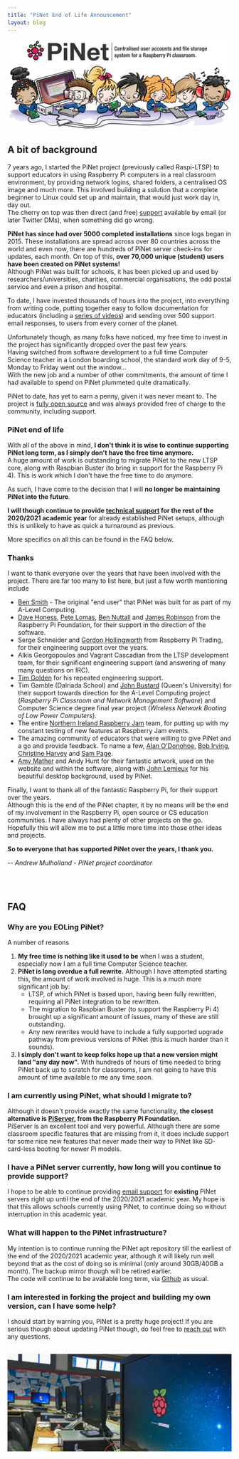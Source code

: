 ```yaml
---
title: "PiNet End of Life Announcement"
layout: blog
---
```


![](/assets/images/Raspberry-Pi-kids_PiNet-logo.jpg)

## A bit of background

7 years ago, I started the PiNet project (previously called Raspi-LTSP) to support educators in using Raspberry Pi computers in a real classroom environment, by providing network logins, shared folders, a centralised OS image and much more. This involved building a solution that a complete beginner to Linux could set up and maintain, that would just work day in, day out.   
The cherry on top was then direct (and free) [support](http://pinet.org.uk/articles/support.html) available by email (or later Twitter DMs), when something did go wrong.   

**PiNet has since had over 5000 completed installations** since logs began in 2015. These installations are spread across over 80 countries across the world and even now, there are hundreds of PiNet server check-ins for updates, each month. On top of this, **over 70,000 unique (student) users have been created on PiNet systems!**       
Although PiNet was built for schools, it has been picked up and used by researchers/universities, charities, commercial organisations, the odd postal service and even a prison and hospital.   

To date, I have invested thousands of hours into the project, into everything from writing code, putting together easy to follow documentation for educators (including a [series of videos](https://www.youtube.com/c/PiNetSupport)) and sending over 500 support email responses, to users from every corner of the planet.   

Unfortunately though, as many folks have noticed, my free time to invest in the project has significantly dropped over the past few years.   
Having switched from software development to a full time Computer Science teacher in a London boarding school, the standard work day of 9-5, Monday to Friday went out the window...   
With the new job and a number of other commitments, the amount of time I had available to spend on PiNet plummeted quite dramatically.   

PiNet to date, has yet to earn a penny, given it was never meant to. The project is [fully open source](https://github.com/PiNet) and was always provided free of charge to the community, including support.   

### PiNet end of life
With all of the above in mind, **I don't think it is wise to continue supporting PiNet long term, as I simply don't have the free time anymore.**     
A huge amount of work is outstanding to migrate PiNet to the new LTSP core, along with Raspbian Buster (to bring in support for the Raspberry Pi 4). This is work which I don't have the free time to do anymore.   

As such, I have come to the decision that I will **no longer be maintaining PiNet into the future**.    

**I will though continue to provide [technical support](http://pinet.org.uk/articles/support.html) for the rest of the 2020/2021 academic year** for already established PiNet setups, although this is unlikely to have as quick a turnaround as previous.    

More specifics on all this can be found in the FAQ below.

### Thanks
I want to thank everyone over the years that have been involved with the project. There are far too many to list here, but just a few worth mentioning include
- [Ben Smith](https://twitter.com/ManchesterBudo) - The original "end user" that PiNet was built for as part of my A-Level Computing.
- [Dave Honess](https://twitter.com/dave_spice), [Pete Lomas](https://twitter.com/PeteLomasPi), [Ben Nuttall](https://twitter.com/ben_nuttall) and [James Robinson](https://twitter.com/LegoJames) from the Raspberry Pi Foundation, for their support in the direction of the software.  
- Serge Schneider and [Gordon Hollingworth](https://twitter.com/gsholling) from Raspberry Pi Trading, for their engineering support over the years.   
- Alkis Georgopoulos and Vagrant Cascadian from the LTSP development team, for their significant engineering support (and answering of many many questions on IRC).
- [Tim Golden](https://twitter.com/tjguk) for his repeated engineering support.
- Tim Gamble (Dalriada School) and [John Bustard](https://pure.qub.ac.uk/en/persons/john-bustard) (Queen's University) for their support towards direction for the A-Level Computing project (*Raspberry Pi Classroom and Network Management Software*) and Computer Science degree final year project (*Wireless Network Booting of Low Power Computers*).   
- The entire [Northern Ireland Raspberry Jam](https://twitter.com/NIRaspJam) team, for putting up with my constant testing of new features at Raspberry Jam events.
- The amazing community of educators that were willing to give PiNet and a go and provide feedback. To name a few, [Alan O'Donohoe](https://twitter.com/teknoteacher), [Bob Irving](https://twitter.com/birv2), [Christine Harvey](https://twitter.com/TeachesCompSci) and [Sam Page](https://twitter.com/samdotpage).
- [Amy Mather](https://twitter.com/MiniGirlGeek) and Andy Hunt for their fantastic artwork, used on the website and within the software, along with [John Lemieux](https://www.flickr.com/photos/21051229@N06/7108632527) for his beautiful desktop background, used by PiNet.   

Finally, I want to thank all of the fantastic Raspberry Pi, for their support over the years.    
Although this is the end of the PiNet chapter, it by no means will be the end of my involvement in the Raspberry Pi, open source or CS education communities. I have always had plenty of other projects on the go. Hopefully this will allow me to put a little more time into those other ideas and projects.   

**So to everyone that has supported PiNet over the years, I thank you.**

*-- Andrew Mulholland - PiNet project coordinator*

<br>
<br>


## FAQ

### Why are you EOLing PiNet?
A number of reasons
1. **My free time is nothing like it used to be** when I was a student, especially now I am a full time Computer Science teacher.
2. **PiNet is long overdue a full rewrite.** Although I have attempted starting this, the amount of work involved is huge. This is a much more significant job by:
   - LTSP, of which PiNet is based upon, having been fully rewritten, requiring all PiNet integration to be rewritten.   
   - The migration to Raspbian Buster (to support the Raspberry Pi 4) brought up a significant amount of issues, many of these are still outstanding.   
   - Any new rewrites would have to include a fully supported upgrade pathway from previous versions of PiNet (this is much harder than it sounds).
3. **I simply don't want to keep folks hope up that a new version might land "any day now".** With hundreds of hours of time needed to bring PiNet back up to scratch for classrooms, I am not going to have this amount of time available to me any time soon.   

### I am currently using PiNet, what should I migrate to?
Although it doesn't provide exactly the same functionality, **the closest alternative is [PiServer](https://www.raspberrypi.org/blog/piserver/), from the Raspberry Pi Foundation.**   
PiServer is an excellent tool and very powerful. Although there are some classroom specific features that are missing from it, it does include support for some nice new features that never made their way to PiNet like SD-card-less booting for newer Pi models.   

### I have a PiNet server currently, how long will you continue to provide support?   
I hope to be able to continue providing [email support](http://pinet.org.uk/articles/support.html) for **existing** PiNet servers right up until the end of the 2020/2021 academic year. My hope is that this allows schools currently using PiNet, to continue doing so without interruption in this academic year.   

### What will happen to the PiNet infrastructure?   
My intention is to continue running the PiNet apt repository till the earliest of the end of the 2020/2021 academic year, although it will likely run well beyond that as the cost of doing so is minimal (only around 30GB/40GB a month). The backup mirror though will be retired earlier.   
The code will continue to be available long term, via [Github](https://github.com/PiNet) as usual.   

### I am interested in forking the project and building my own version, can I have some help?   
I should start by warning you, PiNet is a pretty huge project! If you are serious though about updating PiNet though, do feel free to [reach out](http://pinet.org.uk/articles/support.html) with any questions.   
<br>

![](/assets/images/classroom2.jpg)
